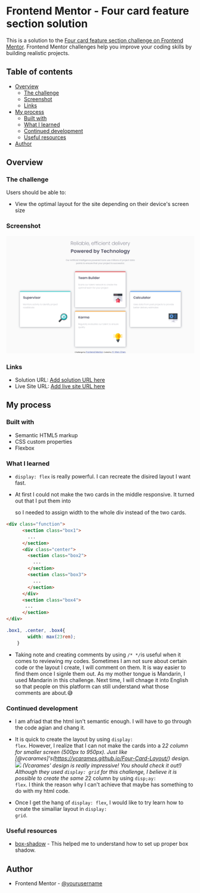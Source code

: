 # Frontend Mentor - Four card feature section solution

This is a solution to the [Four card feature section challenge on Frontend Mentor](https://www.frontendmentor.io/challenges/four-card-feature-section-weK1eFYK). Frontend Mentor challenges help you improve your coding skills by building realistic projects. 

## Table of contents

- [Overview](#overview)
  - [The challenge](#the-challenge)
  - [Screenshot](#screenshot)
  - [Links](#links)
- [My process](#my-process)
  - [Built with](#built-with)
  - [What I learned](#what-i-learned)
  - [Continued development](#continued-development)
  - [Useful resources](#useful-resources)
- [Author](#author)


## Overview

### The challenge

Users should be able to:

- View the optimal layout for the site depending on their device's screen size

### Screenshot

![](screenshot/Screenshot.png)

### Links

- Solution URL: [Add solution URL here](https://your-solution-url.com)
- Live Site URL: [Add live site URL here](https://your-live-site-url.com)

## My process

### Built with

- Semantic HTML5 markup
- CSS custom properties
- Flexbox

### What I learned

- <code>display: flex</code> is really powerful. I can recreate the disired layout I want fast.

- At first I could not make the two cards in the middle responsive. It turned out that I put them into <code><div class=center></code> so I needed to assign width to the whole div instead of the two cards.
```html
<div class="function">
      <section class="box1">
        ...
      </section>
      <div class="center">
        <section class="box2">
          ...
        </section>
        <section class="box3">
          ...
        </section>
      </div>
      <section class="box4">
       ...
      </section>
</div>
```
```css
.box1, .center, .box4{
        width: max(23rem);
    }
```

- Taking note and creating comments by using <code>/* */</code>is useful when it comes to reviewing my codes. Sometimes I am not sure about certain code or the layout I create, I will comment on them. It is way easier to find them once I signle them out. As my mother tongue is Mandarin, I used Mandarin in this challenge. Next time, I will chnage it into English so that people on this platform can still understand what those comments are about.😅


### Continued development

- I am afriad that the html isn't semantic enough. I will have to go through the code agian and chang it.

- It is quick to create the layout by using <code>display: flex</code>. However, I realize that I can not make the cards into a 2*2 column for smaller screen (500px to 950px). Just like [@vcarames]'s(https://vcarames.github.io/Four-Card-Layout/) design.![](screenshot/Screenshot_vcarames.png) (Vcarames' design is really impressive! You should check it out!)
 Although they used <code>display: grid</code> for this challenge, I believe it is possible to create the same 2*2 column by using <code>disp;ay: flex</code>. I think the reason why I can't achieve that maybe has something to do with my html code.

- Once I get the hang of <code>display: flex</code>, I would like to try learn how to create the simailiar layout in <code>display: grid</code>.


### Useful resources

- [box-shadow](https://developer.mozilla.org/zh-TW/docs/Web/CSS/box-shadow) - This helped me to understand how to set up proper box shadow. 


## Author

- Frontend Mentor - [@yourusername](https://www.frontendmentor.io/profile/yourusername)

